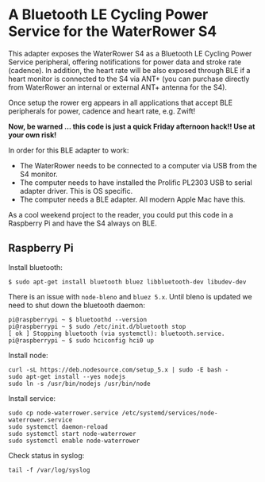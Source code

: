 # A Bluetooth LE Cycling Power Service for the WaterRower S4

This adapter exposes the WaterRower S4 as a Bluetooth LE Cycling Power Service peripheral, offering notifications for power data and stroke rate (cadence). In addition, the heart rate will be also exposed through BLE if a heart monitor is connected to the S4 via ANT+ (you can purchase directly from WaterRower an internal or external ANT+ antenna for the S4).

Once setup the rower erg appears in all applications that accept BLE peripherals for power, cadence and heart rate, e.g. Zwift!

**Now, be warned ... this code is just a quick Friday afternoon hack!! Use at your own risk!**

In order for this BLE adapter to work:

* The WaterRower needs to be connected to a computer via USB from the S4 monitor.
* The computer needs to have installed the Prolific PL2303 USB to serial adapter driver. This is OS specific.
* The computer needs a BLE adapter. All modern Apple Mac have this.

As a cool weekend project to the reader, you could put this code in a Raspberry Pi and have the S4 always on BLE.

## Raspberry Pi ##

Install bluetooth:

```
$ sudo apt-get install bluetooth bluez libbluetooth-dev libudev-dev
```

There is an issue with `node-bleno` and `bluez 5.x`. Until bleno is updated
we need to shut down the bluetooth daemon:

```
pi@raspberrypi ~ $ bluetoothd --version
pi@raspberrypi ~ $ sudo /etc/init.d/bluetooth stop
[ ok ] Stopping bluetooth (via systemctl): bluetooth.service.
pi@raspberrypi ~ $ sudo hciconfig hci0 up
```

Install node:

```
curl -sL https://deb.nodesource.com/setup_5.x | sudo -E bash -
sudo apt-get install --yes nodejs
sudo ln -s /usr/bin/nodejs /usr/bin/node
```

Install service:

```
sudo cp node-waterrower.service /etc/systemd/services/node-waterrower.service
sudo systemctl daemon-reload
sudo systemctl start node-waterrower
sudo systemctl enable node-waterrower
```

Check status in syslog:

```
tail -f /var/log/syslog
```

